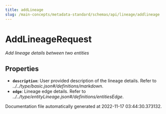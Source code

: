 ```yaml
---
title: addLineage
slug: /main-concepts/metadata-standard/schemas/api/lineage/addlineage
---
```


# AddLineageRequest

*Add lineage details between two entities*

## Properties

- **`description`**: User provided description of the lineage details. Refer to *../../type/basic.json#/definitions/markdown*.
- **`edge`**: Lineage edge details. Refer to *../../type/entityLineage.json#/definitions/entitiesEdge*.


Documentation file automatically generated at 2022-11-17 03:44:30.373132.
